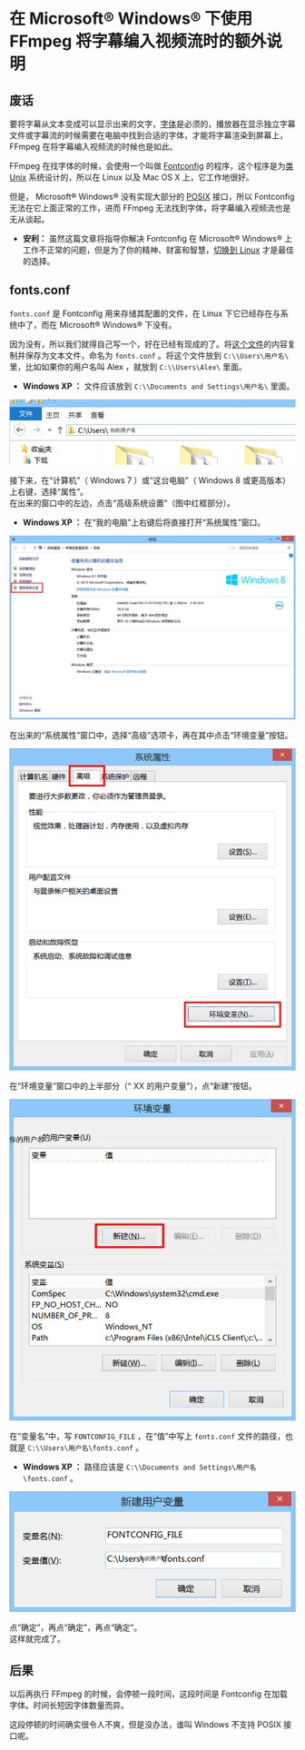 # 在 Microsoft&reg; Windows&reg; 下使用 FFmpeg 将字幕编入视频流时的额外说明

## 废话

要将字幕从文本变成可以显示出来的文字，[字体](https://zh.wikipedia.org/wiki/%E5%AD%97%E4%BD%93)是必须的，播放器在显示独立字幕文件或字幕流的时候需要在电脑中找到合适的字体，才能将字幕渲染到屏幕上， FFmpeg 在将字幕编入视频流的时候也是如此。

FFmpeg 在找字体的时候，会使用一个叫做 [Fontconfig](https://zh.wikipedia.org/wiki/Fontconfig) 的程序，这个程序是为[类 Unix](https://zh.wikipedia.org/wiki/%E7%B1%BBUnix%E7%B3%BB%E7%BB%9F) 系统设计的，所以在 Linux 以及 Mac OS X 上，它工作地很好。

但是， Microsoft&reg; Windows&reg; 没有实现大部分的 [POSIX](https://zh.wikipedia.org/wiki/POSIX) 接口，所以 Fontconfig 无法在它上面正常的工作，进而 FFmpeg 无法找到字体，将字幕编入视频流也是无从谈起。

-	 **安利：** 虽然这篇文章将指导你解决 Fontconfig 在 Microsoft&reg; Windows&reg; 上工作不正常的问题，但是为了你的精神、财富和智慧，[切换到 Linux](https://program-think.blogspot.com/2013/10/linux-newbie-guide.html) 才是最佳的选择。

## fonts.conf

`fonts.conf` 是 Fontconfig 用来存储其配置的文件，在 Linux 下它已经存在与系统中了，而在 Microsoft&reg; Windows&reg; 下没有。

因为没有，所以我们就得自己写一个，好在已经有现成的了。将[这个文件](fonts.conf)的内容复制并保存为文本文件，命名为 `fonts.conf` 。将这个文件放到 `C:\\Users\用户名\` 里，比如如果你的用户名叫 Alex ，就放到 `C:\\Users\Alex\` 里面。

-	 **Windows XP ：** 文件应该放到 `C:\\Documents and Settings\用户名\` 里面。

![把 font.conf 放到 C:\\Users\用户名\ 里](c-users-username.png)

接下来，在“计算机”（ Windows 7 ）或“这台电脑”（ Windows 8 或更高版本）上右键，选择“属性”。  
在出来的窗口中的左边，点击“高级系统设置”（图中红框部分）。

-	 **Windows XP ：** 在“我的电脑”上右键后将直接打开“系统属性”窗口。

![计算机属性](system.png)

在出来的“系统属性”窗口中，选择“高级”选项卡，再在其中点击“环境变量”按钮。

![点击环境变量](advanced-system-props.png)

在“环境变量”窗口中的上半部分（“ XX 的用户变量”），点“新建”按钮。

![环境变量](environ-var.png)

在“变量名”中，写 `FONTCONFIG_FILE` ，在“值”中写上 `fonts.conf` 文件的路径，也就是 `C:\\Users\用户名\fonts.conf` 。

-	 **Windows XP ：** 路径应该是 `C:\\Documents and Settings\用户名\fonts.conf` 。

![添加变量](new-var.png)

点“确定”，再点“确定”，再点“确定”。  
这样就完成了。

## 后果

以后再执行 FFmpeg 的时候，会停顿一段时间，这段时间是 Fontconfig 在加载字体。时间长短因字体数量而异。

这段停顿的时间确实很令人不爽，但是没办法，谁叫 Windows 不支持 POSIX 接口呢。

